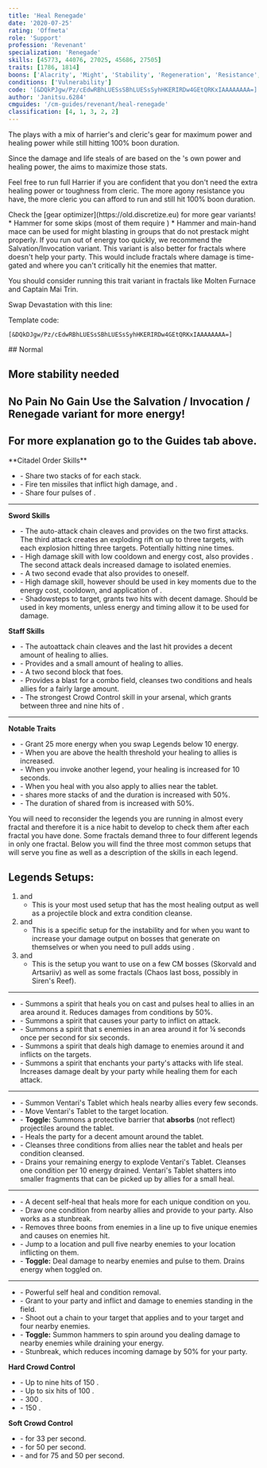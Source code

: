 ```yaml
---
title: 'Heal Renegade'
date: '2020-07-25'
rating: 'Offmeta'
role: 'Support'
profession: 'Revenant'
specialization: 'Renegade'
skills: [45773, 44076, 27025, 45686, 27505]
traits: [1786, 1814]
boons: ['Alacrity', 'Might', 'Stability', 'Regeneration', 'Resistance', 'Protection']
conditions: ['Vulnerability']
code: '[&DQkPJgw/Pz/cEdwRBhLUESsSBhLUESsSyhHKERIRDw4GEtQRKxIAAAAAAAA=]'
author: 'Janitsu.6284'
cmguides: '/cm-guides/revenant/heal-renegade'
classification: [4, 1, 3, 2, 2]
---
```


The **<Specialization text="Heal Renegade" name="Renegade"/>** plays with a mix of harrier's and cleric's gear for maximum power and healing power while still hitting 100% boon duration.
 
Since the damage and life steals of <Skill name="Soulcleaves Summit" /> are based on the **<Specialization text="Heal Renegade" name="Renegade"/>**'s own power and healing power, the <Specialization text="Heal Renegade" name="Renegade"/> aims to maximize those stats.

Feel free to run full Harrier if you are confident that you don't need the extra healing power or toughness from cleric. The more agony resistance you have, the more cleric you can afford to run and still hit 100% boon duration.

<Divider text="Equipment"/>

<Tabs outlined>

<Tab title="162 Agony Resistance">
Check the [gear optimizer](https://old.discretize.eu) for more gear variants!
<Grid>
<GridItem sm="4">
<Armor weight="Heavy" helmAffix="Harrier" helmRune="Monk" shouldersAffix="Harrier" shouldersRune="Monk" coatAffix="Harrier" coatRune="Monk" glovesAffix="Harrier" glovesRune="Monk" leggingsAffix="Harrier" leggingsRune="Monk" bootsAffix="Harrier" bootsRune="Monk" helmInfusionId="49432" shouldersInfusionId="49432" coatInfusionId="49432" glovesInfusionId="49432" leggingsInfusionId="49432" bootsInfusionId="49432" />
</GridItem>

<GridItem sm="4">
<Weapons weapon1MainType="Sword" weapon1MainAffix="Harrier" weapon1MainSigil1="Transference" weapon1OffType="Sword" weapon1OffAffix="Harrier" weapon1OffSigil="Concentration" weapon2MainType="Staff" weapon2MainAffix="Harrier" weapon2MainSigil1="Transference" weapon2MainSigil2="Concentration" weapon1MainInfusion1Id="49432" weapon2MainInfusion1Id="49432" weapon1OffInfusionId="49432" weapon2MainInfusion2Id="49432"/>
<Consumables foodId="68634" utilityId="67528" infusionId="37125"/>

</GridItem>

<GridItem sm="4">
<BackAndTrinkets backItemAffix="Harrier" accessory1Affix="Cleric" accessory2Affix="Cleric" amuletAffix="Harrier" ring1Affix="Harrier" ring2Affix="Harrier" backItemInfusion1Id="49432" backItemInfusion2Id="49432" accessory1InfusionId="49432" accessory2InfusionId="49432" ring1Infusion1Id="49432" ring1Infusion2Id="49432" ring1Infusion3Id="49432" ring2Infusion1Id="49432" ring2Infusion2Id="49432" ring2Infusion3Id="49432"/>
<Card title="Swap Weapons">
* Hammer for some skips (most of them require <Item name="whitemantleportaldevice"/>)
* Hammer and main-hand mace can be used for might blasting in groups that do not prestack might properly.
</Card>

</GridItem>
</Grid>
</Tab>
</Tabs>

<Divider text="Build"/>

<Grid>
<GridItem sm="7">
<Traits traits1="Salvation" traits1Selected="Tranquil Balance,Invoking Harmony,Selfless Amplification" traits2="Devastation" traits2Selected="Unsuspecting Strikes,Assassins Presence,Swift Termination" traits3="Renegade" traits3Selected="Wrought-Iron Will,All for One,Righteous Rebel"/>
<Card title="Second trait variant">
If you run out of energy too quickly, we recommend the Salvation/Invocation variant. This variant is also better for fractals where <Trait name="Assassins Presence"/> doesn't help your party. This would include fractals where damage is time-gated and where you can't critically hit the enemies that matter.

You should consider running this trait variant in fractals like Molten Furnace and Captain Mai Trin.

Swap Devastation with this line:
<Traits unembossed traits1Id="3" traits1="Invocation" traits1SelectedIds="1761,1774,1791"/>

Template code:

`[&DQkDJgw/Pz/cEdwRBhLUESsSBhLUESsSyhHKERIRDw4GEtQRKxIAAAAAAAA=]`
</Card>
</GridItem>



<GridItem sm="5">
<Card title="Legend combos">
## Normal
<Skill name="Legendary Renegade Stance" disableText size="big"/> <Skill name="Legendary Centaur Stance" disableText size="big"/> 

## More stability needed
<Skill name="Legendary Renegade Stance" disableText size="big"/> <Skill name="Legendary Dwarf Stance" disableText size="big"/>   

## No Pain No Gain   <Label>Use the Salvation / Invocation / Renegade variant for more energy!</Label>
<Skill name="Legendary Renegade Stance" disableText size="big"/>  <Skill name="Legendary Demon Stance" disableText size="big"/>

## For more explanation go to the Guides tab above.
</Card>
</GridItem>

</Grid>

<Divider text="Guide"/>

<Grid>
<GridItem sm="12">
<Card title="Abilities">
**Citadel Order Skills**

- <Skill name="Heroic Command"/> -  Share two stacks of <Boon name="Might"/> for each <SpecialActionKey name="kallas fervor"/> stack.
- <Skill name="Citadel Bombardment"/> - Fire ten missiles that inflict high damage, and <Condition name="Burning"/>.
- <Skill name="Orders from Above"/> - Share four pulses of <Boon name="Alacrity"/>.

---

**Sword Skills**

- <Skill name="Preparation Thrust"/> - The auto-attack chain cleaves and provides <Condition name="Vulnerability"/> on the two first attacks. The third attack creates an exploding rift on up to three targets, with each explosion hitting three targets. Potentially hitting nine times.
- <Skill name="Chilling Isolation"/> - High damage skill with low cooldown and energy cost, also provides <Condition name="Chilled"/>. The second attack deals increased damage to isolated enemies.
- <Skill name="Unrelenting Assault"/> - A two second evade that also provides <Boon name="Might"/> to oneself.
- <Skill name="Shackling Wave"/> - High damage skill, however should be used in key moments due to the energy cost, cooldown, and application of <Condition name="Vulnerability"/>.
- <Skill name="Death strike"/> - Shadowsteps to target, grants two hits with decent damage. Should be used in key moments, unless energy and timing allow it to be used for damage.

**Staff Skills**

- <Skill name="Rapid Swipe"/> - The autoattack chain cleaves and the last hit provides a decent amount of healing to allies.
- <Skill name="Menders Rebuke"/> - Provides <Condition name="Weakness"/> and a small amount of healing to allies.
- <Skill name="Warding Rift"/> - A two second block that <Condition name="Blinded"/> foes.
- <Skill name="Renewing Wave"/> - Provides a blast for a combo field, cleanses two conditions and heals allies for a fairly large amount.
- <Skill name="Surge of the Mists"/> - The strongest Crowd Control skill in your arsenal, which grants between three and nine hits of <Control name="Knockback"/>.

---

**Notable Traits**

- <Trait name="Charged Mists"/> - Grant 25 more energy when you swap Legends below 10 energy.
- <Trait name="Tranquil Balance"/> - When you are above the health threshold your healing to allies is increased.
- <Trait name="Invoking Harmony"/> - When you invoke another legend, your healing is increased for 10 seconds.
- <Trait name="Serene Rejuvenation"/> - When you heal with <Skill name="Natural Harmony"/> you also apply <Boon name="Alacrity"/> to allies near the tablet.
- <Trait name="Lasting Legacy"/> - <Skill name="Heroic Command"/> shares more stacks of <Boon name="Might"/> and the duration is increased with 50%.
- <Trait name="Righteous Rebel"/> - The duration of <Boon name="Alacrity"/> shared from <Skill name="Orders from Above"/> is increased with 50%.

</Card>
</GridItem>
</Grid>

<Grid>
<GridItem sm="12">
<Card title="Legends">

<Message>
You will need to reconsider the legends you are running in almost every fractal and therefore it is a nice habit to develop to check them after each fractal you have done. Some fractals demand three to four different legends in only one fractal. Below you will find the three most common setups that will serve you fine as well as a description of the skills in each legend.
</Message>

## Legends Setups:

1. **<Skill name="Legendary Renegade Stance"/>** and **<Skill name="Legendary Centaur Stance"/>**
   - This is your most used setup that has the most healing output as well as a projectile block and extra condition cleanse.
2. **<Skill name="Legendary Renegade Stance"/>** and **<Skill name="Legendary Demon Stance"/>**
   - This is a specific setup for the instability <Instability name="No Pain, No Gain"/> and for when you want to increase your damage output on bosses that generate <Boon name="Protection"/> on themselves or when you need to pull adds using <Skill name="Call to Anguish"/>.
3. **<Skill name="Legendary Renegade Stance"/>** and **<Skill name="Legendary Dwarf Stance"/>**
   - This is the setup you want to use on a few CM bosses (Skorvald and Artsariiv) as well as some fractals (Chaos last boss, possibly in Siren's Reef).

---

**<Skill name="Legendary Renegade Stance"/>**

- <Skill name="Breakrazors Bastion"/> - Summons a spirit that heals you on cast and pulses heal to allies in an area around it. Reduces damages from conditions by 50%.
- <Skill name="Razorclaws Rage"/> - Summons a spirit that causes your party to inflict <Condition name="Bleeding"/> on attack.
- <Skill name="Darkrazors Daring"/> - Summons a spirit that <Control name="Daze"/>s enemies in an area around it for ¼ seconds once per second for six seconds.
- <Skill name="Icerazors Ire"/> -  Summons a spirit that deals high damage to enemies around it and inflicts <Condition name="Vulnerability"> on the targets.
- <Skill name="Soulcleaves Summit"/> - Summons a spirit that enchants your party's attacks with life steal. Increases damage dealt by your party while healing them for each attack.

---

**<Skill name="Legendary Centaur Stance"/>**

- <Skill name="Project Tranquility"/> - Summon Ventari's Tablet which heals nearby allies every few seconds.
- <Skill name="Ventaris Will"/> - Move Ventari's Tablet to the target location.
- <Skill name="Protective Solace"/> - **Toggle:** Summons a protective barrier that **absorbs** (not reflect) projectiles around the tablet.
- <Skill name="Natural Harmony"/> - Heals the party for a decent amount around the tablet.
- <Skill name="Purifying Essence"/> - Cleanses three conditions from allies near the tablet and heals per condition cleansed.
- <Skill name="Energy Expulsion"/> - Drains your remaining energy to explode Ventari's Tablet. Cleanses one condition per 10 energy drained. Ventari's Tablet shatters into smaller fragments that can be picked up by allies for a small heal.

---

**<Skill name="Legendary Demon Stance"/>**

- <Skill name="Empowering Misery"/> - A decent self-heal that heals more for each unique condition on you.
- <Skill name="Pain Absorption"/> - Draw one condition from nearby allies and provide <Boon name="Resistance"/> to your party. Also works as a stunbreak.
- <Skill name="Banish Enchantment"/> - Removes three boons from enemies in a line up to five unique enemies and causes <Condition name="Chilled"/> on enemies hit.
- <Skill name="Call to Anguish"/> - Jump to a location and pull five nearby enemies to your location inflicting <Condition name="Chilled"/> on them.
- <Skill name="Embrace the Darkness"/> - **Toggle:** Deal damage to nearby enemies and pulse <Condition name="Torment"/> to them. Drains energy when toggled on.

---

**<Skill name="Legendary Dwarf Stance"/>**

- <Skill name="Soothing Stone"/> - Powerful self heal and condition removal.
- <Skill name="Inspiring Reinforcement"/> - Grant <Boon name="Stability"/> to your party and inflict <Condition name="Weakness"/> and damage to enemies standing in the field.
- <Skill name="Forced Engagement"/> - Shoot out a chain to your target that applies <Condition name="Taunt"/> and <Condition name="Slow"/> to your target and four nearby enemies.
- <Skill name="Vengeful Hammers"/> - **Toggle:** Summon hammers to spin around you dealing damage to nearby enemies while draining your energy.
- <Skill name="Rite of the Great Dwarf"/> - Stunbreak, which reduces incoming damage by 50% for your party.

</Card>
</GridItem>
</Grid>

<Grid>
<GridItem sm="12">
<Card title="Defiance Bar">

**Hard Crowd Control**

- <Skill name="Surge of the Mists"/> - Up to nine hits of 150 <Control name="Knockback"/>.
- <Skill name="Darkrazors Daring"/> - Up to six hits of 100 <Control name="Daze"/>.
- <Skill name="Jade Winds"/> - 300 <Control name="Stun"/>.
- <Skill name="Call to Anguish"/> - 150 <Control name="Pull"/>.


**Soft Crowd Control**

- <Skill name="Chilling Isolation"/> - <Condition name="Chilled"/> for 33 per second.
- <Skill name="Shackling Wave"/> - <Condition name="Immobile"/> for 50 per second.
- <Skill name="Forced Engagement"/> - <Condition name="Taunt"/> and <Condition name="Slow"/> for 75 and 50 per second.

</Card>
</GridItem>
</Grid>
